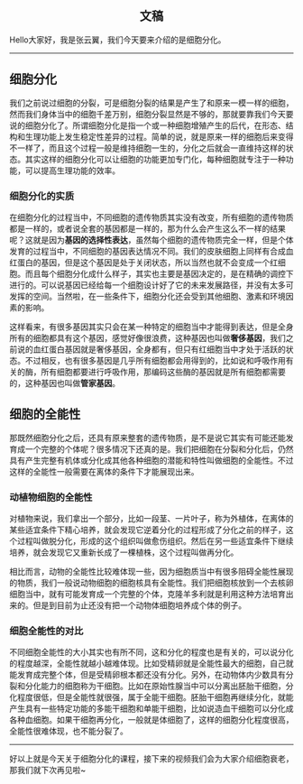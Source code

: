 <h2 align = "center">文稿</h2>

Hello大家好，我是张云翼，我们今天要来介绍的是细胞分化。

---

## 细胞分化

我们之前说过细胞的分裂，可是细胞分裂的结果是产生了和原来一模一样的细胞，然而我们身体当中的细胞千差万别，细胞分裂显然是不够的，那就要靠我们今天要说的细胞分化了。所谓细胞分化是指一个或一种细胞增殖产生的后代，在形态、结构和生理功能上发生稳定性差异的过程。简单的说，就是原来一样的细胞后来变得不一样了，而且这个过程一般是维持细胞一生的，分化之后就会一直维持这样的状态。其实这样的细胞分化可以让细胞的功能更加专门化，每种细胞就专注于一种功能，可以提高生理功能的效率。

### 细胞分化的实质

在细胞分化的过程当中，不同细胞的遗传物质其实没有改变，所有细胞的遗传物质都是一样的，或者说全套的基因都是一样的，那为什么会产生这么不一样的结果呢？这就是因为**基因的选择性表达**，虽然每个细胞的遗传物质完全一样，但是个体发育的过程当中，不同细胞的基因表达情况不同。我们的皮肤细胞上同样有合成血红蛋白的基因，但是这个基因是处于关闭状态，所以当然也就不会变成一个红细胞。而且每个细胞分化成什么样子，其实也主要是基因决定的，是在精确的调控下进行的。可以说基因已经给每一个细胞设计好了它的未来发展路径，并没有太多可发挥的空间。当然啦，在一些条件下，细胞分化还会受到其他细胞、激素和环境因素的影响。

这样看来，有很多基因其实只会在某一种特定的细胞当中才能得到表达，但是全身所有的细胞都具有这个基因，感觉好像很浪费，这种基因也叫做**奢侈基因**，我们之前说的血红蛋白基因就是奢侈基因，全身都有，但只有红细胞当中才处于活跃的状态。不过相反，也有很多基因是几乎所有细胞都会用得到的，比如说和呼吸作用有关的酶，所有细胞都要进行呼吸作用，那编码这些酶的基因就是所有细胞都需要的，这种基因也叫做**管家基因**。

## 细胞的全能性

那既然细胞分化之后，还具有原来整套的遗传物质，是不是说它其实有可能还能发育成一个完整的个体呢？很多情况下还真的是。我们把细胞在分裂和分化后，仍然具有产生完整有机体或分化成其他各种细胞的潜能和特性叫做细胞的全能性。不过这样的全能性一般需要在离体的条件下才能展现出来。

### 动植物细胞的全能性

对植物来说，我们拿出一个部分，比如一段茎、一片叶子，称为外植体，在离体的某些适宜条件下精心培养，就会发现它逆着分化的过程形成了分化之前的样子，这个过程叫做脱分化，形成的这个组织叫做愈伤组织。然后在另一些适宜条件下继续培养，就会发现它又重新长成了一棵植株，这个过程叫做再分化。

相比而言，动物的全能性比较难体现一些，因为细胞质当中有很多阻碍全能性展现的物质，我们一般说动物细胞的细胞核具有全能性。我们把细胞核放到一个去核卵细胞当中，就有可能发育成一个完整的个体，克隆羊多利就是利用这种方法培育出来的。但是到目前为止还没有把一个动物体细胞培养成个体的例子。

### 细胞全能性的对比

不同细胞全能性的大小其实也有所不同，这和分化的程度也是有关的，可以说分化的程度越深，全能性就越小越难体现。比如受精卵就是全能性最大的细胞，自己就能发育成完整个体，但是受精卵根本都还没有分化。另外，在动物体内少数具有分裂和分化能力的细胞称为干细胞。比如在原始性腺当中可以分离出胚胎干细胞，分化程度很低，但是全能性就很强，属于全能干细胞。胚胎干细胞再继续分化，就能产生具有一些特定功能的多能干细胞和单能干细胞，比如说造血干细胞可以分化成各种血细胞。如果干细胞再分化，一般就是体细胞了，这样的细胞分化程度很高，全能性很难体现，也不能分裂了。

---

好以上就是今天关于细胞分化的课程，接下来的视频我们会为大家介绍细胞衰老，那我们就下次再见啦~